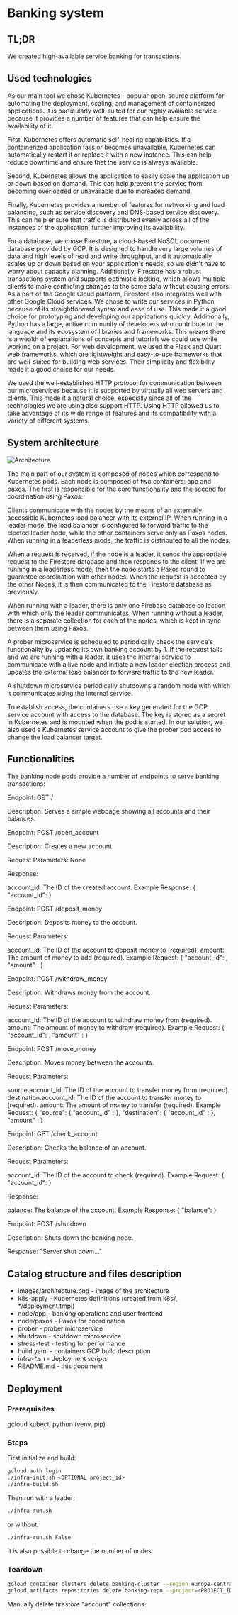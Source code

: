 # Banking system


## TL;DR
We created high-available service banking for transactions.
## Used technologies 

As our main tool we chose Kubernetes - popular open-source platform for automating the deployment, scaling, and management of containerized applications. It is particularly well-suited for our highly available service because it provides a number of features that can help ensure the availability of it.

First, Kubernetes offers automatic self-healing capabilities. If a containerized application fails or becomes unavailable, Kubernetes can automatically restart it or replace it with a new instance. This can help reduce downtime and ensure that the service is always available.

Second, Kubernetes allows the application to easily scale the application up or down based on demand. This can help prevent the service from becoming overloaded or unavailable due to increased demand.

Finally, Kubernetes provides a number of features for networking and load balancing, such as service discovery and DNS-based service discovery. This can help ensure that traffic is distributed evenly across all of the instances of the application, further improving its availability.

For a database, we chose Firestore, a cloud-based NoSQL document database provided by GCP. It is designed to handle very large volumes of data and high levels of read and write throughput, and it automatically scales up or down based on your application's needs, so we didn't have to worry about capacity planning. Additionally, Firestore has a robust transactions system and supports optimistic locking, which allows multiple clients to make conflicting changes to the same data without causing errors. As a part of the Google Cloud platform, Firestore also integrates well with other Google Cloud services.
We chose to write our services in Python because of its straightforward syntax and ease of use. This made it a good choice for prototyping and developing our applications quickly. Additionally, Python has a large, active community of developers who contribute to the language and its ecosystem of libraries and frameworks. This means there is a wealth of explanations of concepts and tutorials we could use while working on a project. For web development, we used the Flask and Quart web frameworks, which are lightweight and easy-to-use frameworks that are well-suited for building web services. Their simplicity and flexibility made it a good choice for our needs.

We used the well-established HTTP protocol for communication between our microservices because it is supported by virtually all web servers and clients. This made it a natural choice, especially since all of the technologies we are using also support HTTP. Using HTTP allowed us to take advantage of its wide range of features and its compatibility with a variety of different systems.

## System architecture

![Architecture](./images/architecture.png)

The main part of our system is composed of nodes which correspond to Kubernetes pods. Each node is composed of two containers: app and paxos. The first is responsible for the core functionality and the second for coordination using Paxos.

Clients communicate with the nodes by the means of an externally accessible Kubernetes load balancer with its external IP. When running in a leader mode, the load balancer is configured to forward traffic to the elected leader node, while the other containers serve only as Paxos nodes. When running in a leaderless mode, the traffic is distributed to all the nodes.

When a request is received, if the node is a leader, it sends the appropriate request to the Firestore database and then responds to the client. If we are running in a leaderless mode, then the node starts a Paxos round to guarantee coordination with other nodes. When the request is accepted by the other Nodes, it is then communicated to the Firestore database as previously.

When running with a leader, there is only one Firebase database collection with which only the leader communicates. When running without a leader, there is a separate collection for each of the nodes, which is kept in sync between them using Paxos.

A prober microservice is scheduled to periodically check the service's functionality by updating its own banking account by 1. If the request fails and we are running with a leader, it uses the internal service to communicate with a live node and initiate a new leader election process and updates the external load balancer to forward traffic to the new leader.

A shutdown microservice periodically shutdowns a random node with which it communicates using the internal service.

To establish access, the containers use a key generated for the GCP service account with access to the database. The key is stored as a secret in Kubernetes and is mounted when the pod is started. In our solution, we also used a Kubernetes service account to give the prober pod access to change the load balancer target.

## Functionalities
The banking node pods provide a number of endpoints to serve banking transactions:

Endpoint: GET /

Description: Serves a simple webpage showing all accounts and their balances.

Endpoint: POST /open_account

Description: Creates a new account.

Request Parameters: None

Response:

account_id: The ID of the created account.
Example Response:
{
"account_id": <uuid>
}

Endpoint: POST /deposit_money

Description: Deposits money to the account.

Request Parameters:

account_id: The ID of the account to deposit money to (required).
amount: The amount of money to add (required).
Example Request:
{
"account_id": <uuid>,
"amount" : <int>
}

Endpoint: POST /withdraw_money

Description: Withdraws money from the account.

Request Parameters:

account_id: The ID of the account to withdraw money from (required).
amount: The amount of money to withdraw (required).
Example Request:
{
"account_id": <uuid>,
"amount" : <int>
}

Endpoint: POST /move_money

Description: Moves money between the accounts.

Request Parameters:

source.account_id: The ID of the account to transfer money from (required).
destination.account_id: The ID of the account to transfer money to (required).
amount: The amount of money to transfer (required).
Example Request:
{
"source": { "account_id" : <uuid> },
"destination": { "account_id" : <uuid> },
"amount" : <int>
}

Endpoint: GET /check_account

Description: Checks the balance of an account.

Request Parameters:

account_id: The ID of the account to check (required).
Example Request:
{
"account_id": <uuid>
}

Response:

balance: The balance of the account.
Example Response:
{
"balance": <int>
}

Endpoint: POST /shutdown

Description: Shuts down the banking node.

Response: "Server shut down..."

## Catalog structure and files description
- images/architecture.png - image of the architecture
- k8s-apply - Kubernetes definitions (created from k8s/, */deployment.tmpl)
- node/app - banking operations and user frontend
- node/paxos - Paxos for coordination
- prober - prober microservice
- shutdown - shutdown microservice
- stress-test - testing for performance
- build.yaml - containers GCP build description
- infra-*.sh - deployment scripts
- README.md - this document

## Deployment
### Prerequisites
gcloud
kubectl
python (venv, pip)

### Steps
First initialize and build:
```bash
gcloud auth login 
./infra-init.sh <OPTIONAL project_id>
./infra-build.sh
```
Then run with a leader:
```bash
./infra-run.sh
```
or without:
```bash
./infra-run.sh False
```
It is also possible to change the number of nodes.

### Teardown
```bash
gcloud container clusters delete banking-cluster --region europe-central2
gcloud artifacts repositories delete banking-repo --project=<PROJECT_ID> --location europe-central2
```
Manually delete firestore "account" collections.
